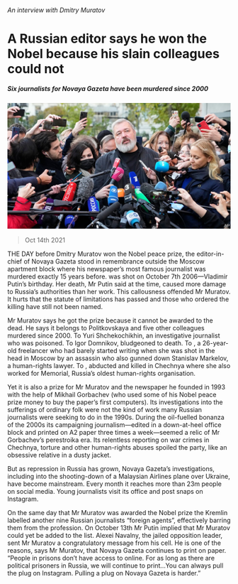 ###### An interview with Dmitry Muratov

# A Russian editor says he won the Nobel because his slain colleagues could not 

##### Six journalists for Novaya Gazeta have been murdered since 2000 

![image](images/20211016_irp502.jpg) 

> Oct 14th 2021 

THE DAY before Dmitry Muratov won the Nobel peace prize, the editor-in-chief of Novaya Gazeta stood in remembrance outside the Moscow apartment block where his newspaper’s most famous journalist was murdered exactly 15 years before.  was shot on October 7th 2006—Vladimir Putin’s birthday. Her death, Mr Putin said at the time, caused more damage to Russia’s authorities than her work. This callousness offended Mr Muratov. It hurts that the statute of limitations has passed and those who ordered the killing have still not been named.

Mr Muratov says he got the prize because it cannot be awarded to the dead. He says it belongs to Politkovskaya and five other colleagues murdered since 2000. To Yuri Shchekochikhin, an investigative journalist who was poisoned. To Igor Domnikov, bludgeoned to death. To , a 26-year-old freelancer who had barely started writing when she was shot in the head in Moscow by an assassin who also gunned down Stanislav Markelov, a human-rights lawyer. To , abducted and killed in Chechnya where she also worked for Memorial, Russia’s oldest human-rights organisation.


Yet it is also a prize for Mr Muratov and the newspaper he founded in 1993 with the help of Mikhail Gorbachev (who used some of his Nobel peace prize money to buy the paper’s first computers). Its investigations into the sufferings of ordinary folk were not the kind of work many Russian journalists were seeking to do in the 1990s. During the oil-fuelled bonanza of the 2000s its campaigning journalism—edited in a down-at-heel office block and printed on A2 paper three times a week—seemed a relic of Mr Gorbachev’s perestroika era. Its relentless reporting on war crimes in Chechnya, torture and other human-rights abuses spoiled the party, like an obsessive relative in a dusty jacket.

But as repression in Russia has grown, Novaya Gazeta’s investigations, including into the shooting-down of a Malaysian Airlines plane over Ukraine, have become mainstream. Every month it reaches more than 23m people on social media. Young journalists visit its office and post snaps on Instagram.

On the same day that Mr Muratov was awarded the Nobel prize the Kremlin labelled another nine Russian journalists “foreign agents”, effectively barring them from the profession. On October 13th Mr Putin implied that Mr Muratov could yet be added to the list. Alexei Navalny, the jailed opposition leader, sent Mr Muratov a congratulatory message from his cell. He is one of the reasons, says Mr Muratov, that Novaya Gazeta continues to print on paper. “People in prisons don’t have access to online. For as long as there are political prisoners in Russia, we will continue to print…You can always pull the plug on Instagram. Pulling a plug on Novaya Gazeta is harder.”

